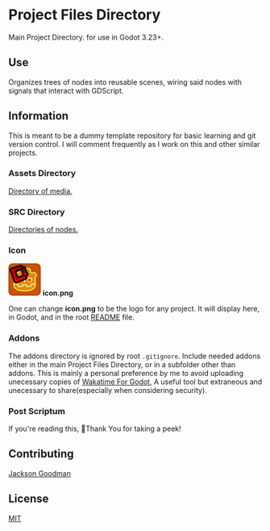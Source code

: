 # Project Files Directory
Main Project Directory. for use in Godot 3.23+.

## Use
Organizes trees of nodes into reusable scenes, wiring said nodes with signals that interact with GDScript. 

## Information
This is meant to be a dummy template repository for basic learning and git version control.
I will comment frequently as I work on this and other similar projects.

### Assets Directory
[Directory of media.](assets)
### SRC Directory
[Directories of nodes.](src)

### Icon
[![logo](icon.png)](./icon.png) **icon.png**

One can change **icon.png** to be the logo for any project. It will display here, in Godot, and in the root [README](../README.md) file.

### Addons
The addons directory is ignored by root `.gitignore`.
Include needed addons either in the main Project Files Directory, or in a subfolder other than addons.
This is mainly a personal preference by me to avoid uploading unecessary copies of [Wakatime For Godot](https://github.com/thomazthz/godot-wakatime),
A useful tool but extraneous and unecessary to share(especially when considering security).

### Post Scriptum
If you're reading this, 👋Thank You for taking a peek!

## Contributing
[Jackson Goodman](https://github.com/jacksonrgoodman)
## License
[MIT](https://choosealicense.com/licenses/mit/)